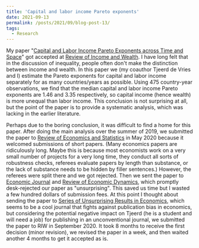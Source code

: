 ```yaml
---
title: 'Capital and labor income Pareto exponents'
date: 2021-09-13
permalink: /posts/2021/09/blog-post-13/
tags:
  - Research
---
```


My paper "[Capital and Labor Income Pareto Exponents across Time and Space](https://arxiv.org/abs/2006.03441)" got accepted at [Review of Income and Wealth](https://onlinelibrary.wiley.com/journal/14754991). I have long felt that in the discussion of inequality, people often don't make the distinction between income and wealth. In this paper we (my coauthor Tjeerd de Vries and I) estimate the Pareto exponents for capital and labor income separately for as many countries/years as possible. Using 475 country-year observations, we find that the median capital and labor income Pareto exponents are 1.46 and 3.35 respectively, so capital income (hence wealth) is more unequal than labor income. This conclusion is not surprising at all, but the point of the paper is to provide a systematic analysis, which was lacking in the earlier literature.

Perhaps due to the boring conclusion, it was difficult to find a home for this paper. After doing the main analysis over the summer of 2019, we submitted the paper to [Review of Economics and Statistics](https://direct.mit.edu/rest) in May 2020 because it welcomed submissions of short papers. (Many economics papers are ridiculously long. Maybe this is because most economists work on a very small number of projects for a very long time, they conduct all sorts of robustness checks, referees evaluate papers by length than substance, or the lack of substance needs to be hidden by filler sentences.) However, the referees were split there and we got rejected. Then we sent the paper to [Economic Journal](https://academic.oup.com/ej) and [Review of Economic Dynamics](https://www.journals.elsevier.com/review-of-economic-dynamics), which promptly desk-rejected our paper as "unsurprising". This saved us time but I wasted a few hundred dollars of submission fees. At this point I thought about sending the paper to [Series of Unsurprising Results in Economics](https://blogs.canterbury.ac.nz/surejournal/), which seems to be a cool journal that fights against publication bias in economics, but considering the potential negative impact on Tjeerd (he is a student and will need a job) for publishing in an unconventional journal, we submitted the paper to RIW in September 2020. It took 8 months to receive the first decision (minor revision), we revised the paper in a week, and then waited another 4 months to get it accepted as is.
